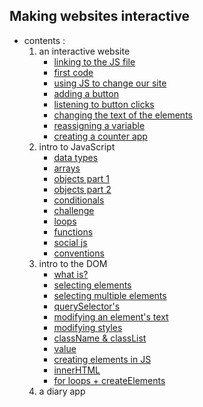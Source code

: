 ## Making websites interactive
- contents :
  1. an interactive website
     - [linking to the JS file](step_01/README.md)
     - [first code](step_02/README.md)
     - [using JS to change our site](step_03/README.md)
     - [adding a button](step_04/README.md)
     - [listening to button clicks](step_05/README.md)
     - [changing the text of the elements](step_06/README.md)
     - [reassigning a variable](step_07/README.md)
     - [creating a counter app](step_08/README.md)
  2. intro to JavaScript
     - [data types](step_09/README.md)
     - [arrays](step_10/README.md)
     - [objects part 1](step_11/README.md)
     - [objects part 2](step_12/README.md)
     - [conditionals](step_13/README.md)
     - [challenge](step_14/README.md)
     - [loops](step_15/README.md)
     - [functions](step_16/README.md)
     - [social js](step_17/README.md)
     - [conventions](step_18/README.md)
  3. intro to the DOM
     - [what is?](step_19/README.md)
     - [selecting elements](step_20/README.md)
     - [selecting multiple elements](step_21/README.md)
     - [querySelector's](step_22/README.md)
     - [modifying an element's text](step_23/README.md)
     - [modifying styles](step_24/README.md)
     - [className & classList](step_25/README.md)
     - [value](step_26/README.md)
     - [creating elements in JS](step_27/README.md)
     - [innerHTML](step_28/README.md)
     - [for loops + createElements](step_29/README.md)
  4. a diary app
